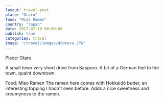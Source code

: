 ```yaml
---
layout: travel-post
place: "Otaru"
food: "Miso Ramen"
country: "Japan"
date: 2017-07-19 00:00:00
publish: true
categories: travel
image: "/travel/images/49otaru.JPG"
---
```


Place: Otaru

A small town very short drive from Sapporo. A bit of a German feel to the town, quaint downtown

Food: Miso Ramen
The ramen here comes with Hokkaidō butter, an interesting topping I hadn't seen before. Adds a nice sweetness and creamyness to the ramen.
